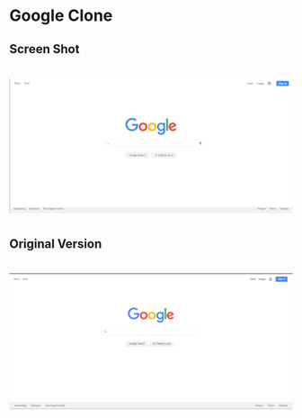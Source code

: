 # Google Clone

## Screen Shot
#
![](assets/google-clone.png)
#
## Original Version
#
![](assets/original-google.png)
#
